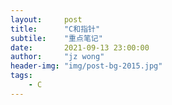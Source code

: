```yaml
---
layout:     post
title:      "C和指针"
subtile:    "重点笔记"
date:       2021-09-13 23:00:00
author:     "jz wong"
header-img: "img/post-bg-2015.jpg"
tags:
    - C
---
```

